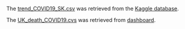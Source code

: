 The [trend_COVID19_SK.csv](trend_COVID19.csv) was retrieved from 
the [Kaggle database](https://www.kaggle.com/kimjihoo/coronavirusdataset#trend.csv).

The [UK_death_COVID19.cvs](UK_death_COVID19.csv) was retrieved from 
[dashboard](https://www.gov.uk/guidance/coronavirus-covid-19-information-for-the-public).